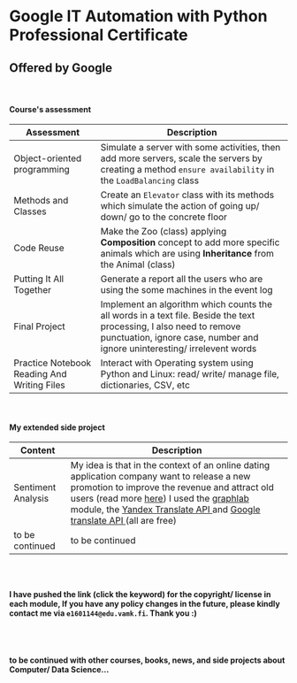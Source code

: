 # Google IT Automation with Python Professional Certificate
## Offered by Google
<br>

#### Course's assessment

| Assessment | Description |
| ----------- | ----------- |
| Object-oriented programming | Simulate a server with some activities, then add more servers, scale the servers by creating a method `ensure availability` in the `LoadBalancing` class  |
| Methods and Classes | Create an `Elevator` class with its methods which simulate the action of going up/ down/ go to the concrete floor |
| Code Reuse | Make the Zoo (class) applying **Composition** concept to add more specific animals which are using **Inheritance** from the Animal (class) |
| Putting It All Together | Generate a report all the users who are using the some machines in the event log  |
| Final Project | Implement an algorithm which counts the all words in a text file. Beside the text processing, I also need to remove punctuation, ignore case, number and ignore uninteresting/ irrelevent words |
| Practice Notebook Reading And Writing Files | Interact with Operating system using Python and Linux: read/ write/ manage file, dictionaries, CSV, etc  |
<br>

#### My extended side project

| Content | Description |
| ----------- | ----------- |
| Sentiment Analysis | My idea is that in the context of an online dating application company want to release a new promotion to improve the revenue and attract old users (read more <a href="https://github.com/linhlbn/Automation-with-Python-GG/blob/master/My_extend_side_project/README_extend.md">here</a>) I used the <a href="https://turi.com/">graphlab </a> module, the <a href="https://tech.yandex.com/translate/">Yandex Translate API </a> and <a href="https://cloud.google.com/translate/?utm_source=google&utm_medium=cpc&utm_campaign=japac-VN-all-en-dr-skws-all-all-trial-b-dr-1008074&utm_content=text-ad-none-none-DEV_c-CRE_252507584784-ADGP_Hybrid+%7C+AW+SEM+%7C+SKWS+~+T1+%7C+BMM+%7C+ML+%7C+M:1+%7C+VN+%7C+en+%7C+Translation+%7C+API-KWID_43700011073087841-kwd-34473296586&userloc_1028581&utm_term=KW_%2Btranslator%20%2Bapi&gclid=CjwKCAjwgbLzBRBsEiwAXVIygBzAE0zQczAKa7a1MJKmV8Ad5bvDOgwlaGtx-NgkaFPnJOLzF7oluhoCX_YQAvD_BwE">Google translate API </a> (all are free)|
| to be continued | to be continued |

<br><br>

**I have pushed the link (click the keyword) for the copyright/ license in each module, If you have any policy changes in the future, please kindly contact me via `e1601144@edu.vamk.fi`. Thank you :)**

<br><br>
#### **to be continued with other courses, books, news, and side projects about Computer/ Data Science...**
